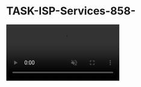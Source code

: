 ﻿# TASK-ISP-Services-858-
<video src="https://github.com/user-attachments/assets/e0a72c59-132c-477c-b62c-63b7d55940a0.mp4" data-canonical-src="https://github.com/user-attachments/assets/e0a72c59-132c-477c-b62c-63b7d55940a0.mp4" controls="controls" muted="muted" class="d-block rounded-bottom-2 width-fit" style="max-height:640px;">



